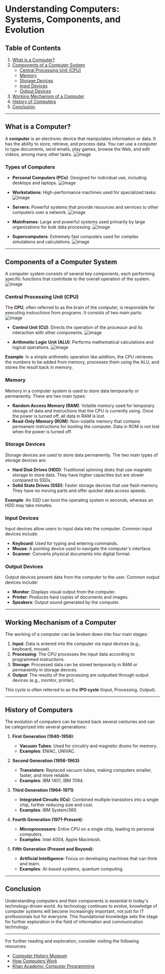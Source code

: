 # Understanding Computers: Systems, Components, and Evolution

## Table of Contents
1. [What is a Computer?](#what-is-a-computer)
2. [Components of a Computer System](#components-of-a-computer-system)
   - [Central Processing Unit (CPU)](#central-processing-unit-cpu)
   - [Memory](#memory)
   - [Storage Devices](#storage-devices)
   - [Input Devices](#input-devices)
   - [Output Devices](#output-devices)
3. [Working Mechanism of a Computer](#working-mechanism-of-a-computer)
4. [History of Computers](#history-of-computers)
5. [Conclusion](#conclusion)

---

## What is a Computer?

A **computer** is an electronic device that manipulates information or data. It has the ability to store, retrieve, and process data. You can use a computer to type documents, send emails, play games, browse the Web, and edit videos, among many other tasks.
![image](https://github.com/user-attachments/assets/520ddee7-6c31-4c1e-b75b-f576cfc2e3e2)

### Types of Computers
- **Personal Computers (PCs)**: Designed for individual use, including desktops and laptops.
  ![image](https://github.com/user-attachments/assets/34bae5b1-878a-4a44-b6c0-11b027656f42)

- **Workstations**: High-performance machines used for specialized tasks.
  ![image](https://github.com/user-attachments/assets/8d1a953e-0800-4fe5-a74f-2f9e40d761c1)

- **Servers**: Powerful systems that provide resources and services to other computers over a network.
  ![image](https://github.com/user-attachments/assets/08ed7878-4aa1-431a-b5ce-cc59aedebd4d)

- **Mainframes**: Large and powerful systems used primarily by large organizations for bulk data processing.
  ![image](https://github.com/user-attachments/assets/b93a3287-78e3-423d-9be3-1ff1069d8c15)

- **Supercomputers**: Extremely fast computers used for complex simulations and calculations.
![image](https://github.com/user-attachments/assets/a95fdb23-ed43-41d7-b9e1-7384b42e5af4)

---

## Components of a Computer System

A computer system consists of several key components, each performing specific functions that contribute to the overall operation of the system.
![image](https://github.com/user-attachments/assets/84b1ac87-1828-449d-b196-7883cb2bd4e0)


### Central Processing Unit (CPU)

The **CPU**, often referred to as the brain of the computer, is responsible for executing instructions from programs. It consists of two main parts:
![image](https://github.com/user-attachments/assets/e184062b-de6c-49c3-8270-81ec93106e36)

- **Control Unit (CU)**: Directs the operation of the processor and its interaction with other components.
  ![image](https://github.com/user-attachments/assets/2f6049a9-44fb-465a-a08e-5fd542004cfe)

- **Arithmetic Logic Unit (ALU)**: Performs mathematical calculations and logical operations.
  ![image](https://github.com/user-attachments/assets/17bfb543-45fe-4c17-828c-677cd1ef39a7)


**Example**: In a simple arithmetic operation like addition, the CPU retrieves the numbers to be added from memory, processes them using the ALU, and stores the result back in memory.


### Memory

Memory in a computer system is used to store data temporarily or permanently. There are two main types:
- **Random Access Memory (RAM)**: Volatile memory used for temporary storage of data and instructions that the CPU is currently using. Once the power is turned off, all data in RAM is lost.
- **Read-Only Memory (ROM)**: Non-volatile memory that contains permanent instructions for booting the computer. Data in ROM is not lost when the power is turned off.

### Storage Devices

Storage devices are used to store data permanently. The two main types of storage devices are:
- **Hard Disk Drives (HDD)**: Traditional spinning disks that use magnetic storage to store data. They have higher capacities but are slower compared to SSDs.
- **Solid State Drives (SSD)**: Faster storage devices that use flash memory. They have no moving parts and offer quicker data access speeds.

**Example**: An SSD can boot the operating system in seconds, whereas an HDD may take minutes.

### Input Devices

Input devices allow users to input data into the computer. Common input devices include:
- **Keyboard**: Used for typing and entering commands.
- **Mouse**: A pointing device used to navigate the computer's interface.
- **Scanner**: Converts physical documents into digital format.

### Output Devices

Output devices present data from the computer to the user. Common output devices include:
- **Monitor**: Displays visual output from the computer.
- **Printer**: Produces hard copies of documents and images.
- **Speakers**: Output sound generated by the computer.

---

## Working Mechanism of a Computer

The working of a computer can be broken down into four main stages:

1. **Input**: Data is entered into the computer via input devices (e.g., keyboard, mouse).
2. **Processing**: The CPU processes the input data according to programmed instructions.
3. **Storage**: Processed data can be stored temporarily in RAM or permanently in storage devices.
4. **Output**: The results of the processing are outputted through output devices (e.g., monitor, printer).

This cycle is often referred to as the **IPO cycle** (Input, Processing, Output).

---

## History of Computers

The evolution of computers can be traced back several centuries and can be categorized into several generations:

1. **First Generation (1940-1956)**:
   - **Vacuum Tubes**: Used for circuitry and magnetic drums for memory.
   - **Examples**: ENIAC, UNIVAC.

2. **Second Generation (1956-1963)**:
   - **Transistors**: Replaced vacuum tubes, making computers smaller, faster, and more reliable.
   - **Examples**: IBM 1401, IBM 7094.

3. **Third Generation (1964-1971)**:
   - **Integrated Circuits (ICs)**: Combined multiple transistors into a single chip, further reducing size and cost.
   - **Examples**: IBM System/360.

4. **Fourth Generation (1971-Present)**:
   - **Microprocessors**: Entire CPU on a single chip, leading to personal computers.
   - **Examples**: Intel 4004, Apple Macintosh.

5. **Fifth Generation (Present and Beyond)**:
   - **Artificial Intelligence**: Focus on developing machines that can think and learn.
   - **Examples**: AI-based systems, quantum computing.

---

## Conclusion

Understanding computers and their components is essential in today's technology-driven world. As technology continues to evolve, knowledge of computer systems will become increasingly important, not just for IT professionals but for everyone. This foundational knowledge sets the stage for further exploration in the field of information and communication technology.

---

For further reading and exploration, consider visiting the following resources:
- [Computer History Museum](https://computerhistory.org)
- [How Computers Work](https://computer.howstuffworks.com/)
- [Khan Academy: Computer Programming](https://www.khanacademy.org/computing/computer-programming)

